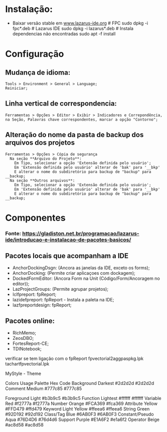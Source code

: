 
# Instalação:
- Baixar versão stable em www.lazarus-ide.org
      # FPC
      sudo dpkg -i fpc*.deb
      # Lazarus IDE
      sudo dpkg -i lazarus*.deb
      # Instala dependencias não encontradas
      sudo apt -f install


# Configuração

## Mudança de idioma:
    Tools > Environment > General > Language;
    Reiniciar;
      
## Linha vertical de correspondencia:
    Ferramentas > Opções > Editor > Exibir > Indicadores e Correpondência, na Seção, Palavras chave correspondentes, marcar a opção "Contorno";

## Alteração do nome da pasta de backup dos arquivos dos projetos
    Ferramentas > Opções > Cópia de segurança
      Na seção **Arquivo do Projeto**:
        Em Tipo, selecionar a opção 'Extensão definida pelo usuário';
        Em 'Extensão definida pelo usuário' alterar de 'bak' para '__bkp'
        E alterar o nome do subdiretório para backup de "backup" para __backup;
      Na seção **Outros arquivos**:
        Em Tipo, selecionar a opção 'Extensão definida pelo usuário';
        Em 'Extensão definida pelo usuário' alterar de 'bak' para '__bkp'
        E alterar o nome do subdiretório para backup de "backup" para __backup;     



# Componentes

### Fonte: https://gladiston.net.br/programacao/lazarus-ide/introducao-e-instalacao-de-pacotes-basicos/
## Pacotes locais que acompanham a IDE
- AnchorDockingDsgn: (Ancora as janelas da IDE, exceto os forms);
- AnchorDocking: (Permite criar aplicaçoes com dockagem);
- DockedFormEditor: (Ancora Form na Unit (Código/Form/Ancoragem no editor));
- LazProjectGroups: (Permite agrupar projetos);
- lclfpreport: fpReport;
- lazidefpreport: fpReport - Instala a paleta na IDE;
- lazfpreportdesign: fpReport;

## Pacotes online:
- RichMemo;
- ZeosDBO;
- FortesReport-CE;
- TDINotebook;





verificar se tem ligação com o fpReport
fpvectorial2aggpaspkg.lpk
tachartfpvectorial.lpk




MyStyle - Theme

Colors
Usage 	Palette 	Hex Code
Background 	Darkest 	#2d2d2d #2d2d2d
Comment 	Medium 	#777c85 #777c85


Foreground 	Light 	#b3b9c5 #b3b9c5
Function 	Lightest 	#ffffff #ffffff
Variable 	Red 	#f2777a #f2777a
Number 	Orange 	#FCA369 #fca369
Attribute 	Yellow 	#FFD479 #ffd479
Keyword 	Light Yellow 	#ffeea6 #ffeea6
String 	Green 	#92D192 #92d192
Class/Tag 	Blue 	#6AB0F3 #6AB0F3
Constant/Pseudo     Aqua    #76D4D6 #76d4d6
Support 	Purple 	#E1A6F2 #e1a6f2
Operator 	Beige 	#ac8d58 #ac8d58
